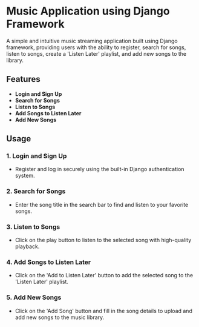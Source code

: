 # Music Application using Django Framework

A simple and intuitive music streaming application built using Django framework, providing users with the ability to register, search for songs, listen to songs, create a 'Listen Later' playlist, and add new songs to the library.

## Features

- **Login and Sign Up**
- **Search for Songs**
- **Listen to Songs**
- **Add Songs to Listen Later**
- **Add New Songs**

## Usage

### 1. Login and Sign Up

- Register and log in securely using the built-in Django authentication system.

### 2. Search for Songs

- Enter the song title in the search bar to find and listen to your favorite songs.

### 3. Listen to Songs

- Click on the play button to listen to the selected song with high-quality playback.

### 4. Add Songs to Listen Later

- Click on the 'Add to Listen Later' button to add the selected song to the 'Listen Later' playlist.

### 5. Add New Songs

- Click on the 'Add Song' button and fill in the song details to upload and add new songs to the music library.
